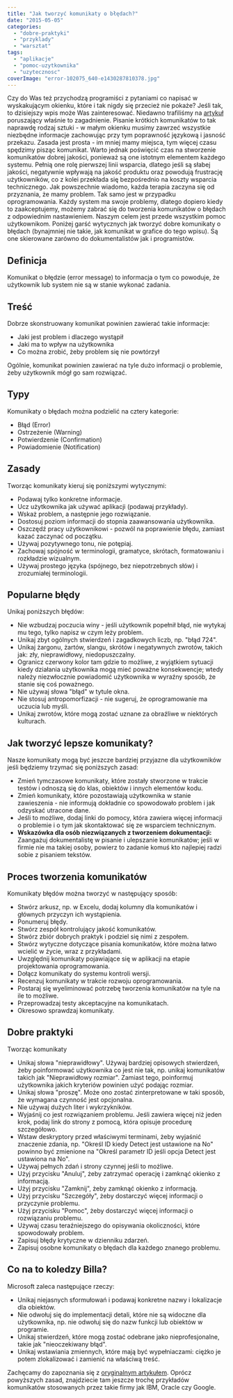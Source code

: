 ```yaml
---
title: "Jak tworzyć komunikaty o błędach?"
date: "2015-05-05"
categories:
  - "dobre-praktyki"
  - "przyklady"
  - "warsztat"
tags:
  - "aplikacje"
  - "pomoc-uzytkownika"
  - "uzytecznosc"
coverImage: "error-102075_640-e1430287810378.jpg"
---
```


Czy do Was też przychodzą programiści z pytaniami co napisać w wyskakującym okienku, które i tak nigdy się przecież nie pokaże? Jeśli tak, to dzisiejszy wpis może Was zainteresować. Niedawno trafiliśmy na [artykuł](http://www.ihearttechnicalwriting.com/write-error-messages/) poruszający właśnie to zagadnienie. Pisanie krótkich komunikatów to tak naprawdę rodzaj sztuki - w małym okienku musimy zawrzeć wszystkie niezbędne informacje zachowując przy tym poprawność językową i jasność przekazu. Zasada jest prosta - im mniej mamy miejsca, tym więcej czasu spędzimy pisząc komunikat. Warto jednak poświęcić czas na stworzenie komunikatów dobrej jakości, ponieważ są one istotnym elementem każdego systemu. Pełnią one rolę pierwszej linii wsparcia, dlatego jeśli są słabej jakości, negatywnie wpływają na jakość produktu oraz powodują frustrację użytkowników, co z kolei przekłada się bezpośrednio na koszty wsparcia technicznego. Jak powszechnie wiadomo, każda terapia zaczyna się od przyznania, że mamy problem. Tak samo jest w przypadku oprogramowania. Każdy system ma swoje problemy, dlatego dopiero kiedy to zaakceptujemy, możemy zabrać się do tworzenia komunikatów o błędach z odpowiednim nastawieniem. Naszym celem jest przede wszystkim pomoc użytkownikom. Poniżej garść wytycznych jak tworzyć dobre komunikaty o błędach (bynajmniej nie takie, jak komunikat w grafice do tego wpisu). Są one skierowane zarówno do dokumentalistów jak i programistów.

## Definicja

Komunikat o błędzie (error message) to informacja o tym co powoduje, że użytkownik lub system nie są w stanie wykonać zadania.

## Treść

Dobrze skonstruowany komunikat powinien zawierać takie informacje:

- Jaki jest problem i dlaczego wystąpił
- Jaki ma to wpływ na użytkownika
- Co można zrobić, żeby problem się nie powtórzył

Ogólnie, komunikat powinien zawierać na tyle dużo informacji o problemie, żeby użytkownik mógł go sam rozwiązać.

## Typy

Komunikaty o błędach można podzielić na cztery kategorie:

- Błąd (Error)
- Ostrzeżenie (Warning)
- Potwierdzenie (Confirmation)
- Powiadomienie (Notification)

## Zasady

Tworząc komunikaty kieruj się poniższymi wytycznymi:

- Podawaj tylko konkretne informacje.
- Ucz użytkownika jak używać aplikacji (podawaj przykłady).
- Wskaż problem, a następnie jego rozwiązanie.
- Dostosuj poziom informacji do stopnia zaawansowania użytkownika.
- Oszczędź pracy użytkownikowi - pozwól na poprawienie błędu, zamiast kazać zaczynać od początku.
- Używaj pozytywnego tonu, nie potępiaj.
- Zachowaj spójność w terminologii, gramatyce, skrótach, formatowaniu i rozkładzie wizualnym.
- Używaj prostego języka (spójnego, bez niepotrzebnych słów) i zrozumiałej terminologii.

## Popularne błędy

Unikaj poniższych błędów:

- Nie wzbudzaj poczucia winy - jeśli użytkownik popełnił błąd, nie wytykaj mu tego, tylko napisz w czym leży problem.
- Unikaj zbyt ogólnych stwierdzeń i zagadkowych liczb, np. "błąd 724".
- Unikaj żargonu, żartów, slangu, skrótów i negatywnych zwrotów, takich jak: zły, nieprawidłowy, niedopuszczalny.
- Ogranicz czerwony kolor tam gdzie to możliwe, z wyjątkiem sytuacji kiedy działania użytkownika mogą mieć poważne konsekwencje; wtedy należy niezwłocznie powiadomić użytkownika w wyraźny sposób, że stanie się coś poważnego.
- Nie używaj słowa "błąd" w tytule okna.
- Nie stosuj antropomorfizacji - nie sugeruj, że oprogramowanie ma uczucia lub myśli.
- Unikaj zwrotów, które mogą zostać uznane za obraźliwe w niektórych kulturach.

## Jak tworzyć lepsze komunikaty?

Nasze komunikaty mogą być jeszcze bardziej przyjazne dla użytkowników jeśli będziemy trzymać się poniższych zasad:

- Zmień tymczasowe komunikaty, które zostały stworzone w trakcie testów i odnoszą się do klas, obiektów i innych elementów kodu.
- Zmień komunikaty, które pozostawiają użytkownika w stanie zawieszenia - nie informują dokładnie co spowodowało problem i jak odzyskać utracone dane.
- Jeśli to możliwe, dodaj linki do pomocy, która zawiera więcej informacji o problemie i o tym jak skontaktować się ze wsparciem technicznym.
- **Wskazówka dla osób niezwiązanych z tworzeniem dokumentacji:** Zaangażuj dokumentalistę w pisanie i ulepszanie komunikatów; jeśli w firmie nie ma takiej osoby, powierz to zadanie komuś kto najlepiej radzi sobie z pisaniem tekstów.

## Proces tworzenia komunikatów

Komunikaty błędów można tworzyć w następujący sposób:

- Stwórz arkusz, np. w Excelu, dodaj kolumny dla komunikatów i głównych przyczyn ich wystąpienia.
- Ponumeruj błędy.
- Stwórz zespół kontrolujący jakość komunikatów.
- Stwórz zbiór dobrych praktyk i podziel się nimi z zespołem.
- Stwórz wytyczne dotyczące pisania komunikatów, które można łatwo wcielić w życie, wraz z przykładami.
- Uwzględnij komunikaty pojawiające się w aplikacji na etapie projektowania oprogramowania.
- Dołącz komunikaty do systemu kontroli wersji.
- Recenzuj komunikaty w trakcie rozwoju oprogramowania.
- Postaraj się wyeliminować potrzebę tworzenia komunikatów na tyle na ile to możliwe.
- Przeprowadzaj testy akceptacyjne na komunikatach.
- Okresowo sprawdzaj komunikaty.

## Dobre praktyki

Tworząc komunikaty

- Unikaj słowa "nieprawidłowy". Używaj bardziej opisowych stwierdzeń, żeby poinformować użytkownika co jest nie tak, np. unikaj komunikatów takich jak "Nieprawidłowy rozmiar". Zamiast tego, poinformuj użytkownika jakich kryteriów powinien użyć podając rozmiar.
- Unikaj słowa "proszę". Może ono zostać zinterpretowane w taki sposób, że wymagana czynność jest opcjonalna.
- Nie używaj dużych liter i wykrzykników.
- Wyjaśnij co jest rozwiązaniem problemu. Jeśli zawiera więcej niż jeden krok, podaj link do strony z pomocą, która opisuje procedurę szczegółowo.
- Wstaw deskryptory przed właściwymi terminami, żeby wyjaśnić znaczenie zdania, np. "Określ ID kiedy Detect jest ustawione na No" powinno być zmienione na "Określ parametr ID jeśli opcja Detect jest ustawiona na No".
- Używaj pełnych zdań i strony czynnej jeśli to możliwe.
- Użyj przycisku "Anuluj", żeby zatrzymać operację i zamknąć okienko z informacją.
- Użyj przycisku "Zamknij", żeby zamknąć okienko z informacją.
- Użyj przycisku "Szczegóły", żeby dostarczyć więcej informacji o przyczynie problemu.
- Użyj przycisku "Pomoc", żeby dostarczyć więcej informacji o rozwiązaniu problemu.
- Używaj czasu teraźniejszego do opisywania okoliczności, które spowodowały problem.
- Zapisuj błędy krytyczne w dzienniku zdarzeń.
- Zapisuj osobne komunikaty o błędach dla każdego znanego problemu.

## Co na to koledzy Billa?

Microsoft zaleca następujące rzeczy:

- Unikaj niejasnych sformułowań i podawaj konkretne nazwy i lokalizacje dla obiektów.
- Nie odwołuj się do implementacji detali, które nie są widoczne dla użytkownika, np. nie odwołuj się do nazw funkcji lub obiektów w programie.
- Unikaj stwierdzeń, które mogą zostać odebrane jako nieprofesjonalne, takie jak "nieoczekiwany błąd".
- Unikaj wstawiania zmiennych, które mają być wypełniaczami: ciężko je potem zlokalizować i zamienić na właściwą treść.

Zachęcamy do zapoznania się z [oryginalnym artykułem](http://www.ihearttechnicalwriting.com/write-error-messages/). Oprócz powyższych zasad, znajdziecie tam jeszcze trochę przykładów komunikatów stosowanych przez takie firmy jak IBM, Oracle czy Google.
